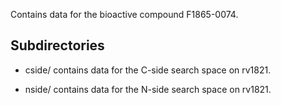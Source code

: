 Contains data for the bioactive compound F1865-0074.

## Subdirectories

- cside/ contains data for the C-side search space on rv1821.

- nside/ contains data for the N-side search space on rv1821.

